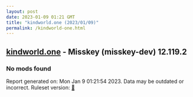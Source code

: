 ```yaml
---
layout: post
date: 2023-01-09 01:21 GMT
title: "kindworld.one (2023/01/09)"
permalink: /kindworld-one.html
---
```



## [kindworld.one](https://kindworld.one) - Misskey (misskey-dev) 12.119.2

### No mods found

Report generated on: Mon Jan  9 01:21:54 2023. Data may be outdated or incorrect.
Ruleset version: [🏀](/version-basketball)
